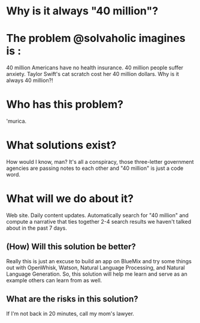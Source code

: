 # Why is it always "40 million"?

# The problem @solvaholic imagines is :
40 million Americans have no health insurance. 40 million people suffer anxiety. Taylor Swift's cat scratch cost her 40 million dollars. Why is it always 40 million?!

# Who has this problem?
'murica.

# What solutions exist?
How would I know, man? It's all a conspiracy, those three-letter government agencies are passing notes to each other and "40 million" is just a code word.

# What will we do about it?
Web site. Daily content updates. Automatically search for "40 million" and compute a narrative that ties together 2-4 search results we haven't talked about in the past 7 days.

## (How) Will this solution be better?
Really this is just an excuse to build an app on BlueMix and try some things out with OpenWhisk, Watson, Natural Language Processing, and Natural Language Generation. So, this solution will help me learn and serve as an example others can learn from as well.

## What are the risks in this solution?
If I'm not back in 20 minutes, call my mom's lawyer.
